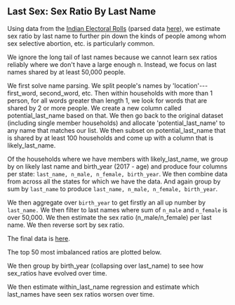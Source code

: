 ## Last Sex: Sex Ratio By Last Name

Using data from the [Indian Electoral Rolls](https://github.com/in-rolls/electoral_rolls) (parsed data [here](https://dataverse.harvard.edu/dataset.xhtml?persistentId=doi:10.7910/DVN/MUEGDT)), we estimate sex ratio by last name to further pin down the kinds of people among whom sex selective abortion, etc. is particularly common.

We ignore the long tail of last names because we cannot learn sex ratios reliably where we don't have a large enough n. Instead, we focus on last names shared by at least 50,000 people.

We first solve name parsing. We split people's names by 'location'---first_word, second_word, etc. Then within households with more than 1 person, for all words greater than length 1, we look for words that are shared by 2 or more people. We create a new column called potential_last_name based on that. We then go back to the original dataset (including single member households) and allocate 'potential_last_name' to any name that matches our list. We then subset on potential_last_name that is shared by at least 100 households and come up with a column that is likely_last_name.

Of the households where we have members with likely_last_name, we group by on likely last name and birth_year (2017 - age) and produce four columns per state: `last_name, n_male, n_female, birth_year`. We then combine data from across all the states for which we have the data. And again group by sum by `last_name` to produce `last_name, n_male, n_female, birth_year`.

We then aggregate over `birth_year` to get firstly an all up number by `last_name.` We then filter to last names where sum of `n_male` and `n_female` is over 50,000. We then estimate the sex ratio (n_male/n_female) per last name. We then reverse sort by sex ratio.

The final data is [here](data/).

The top 50 most imbalanced ratios are plotted below.

We then group by birth_year (collapsing over last_name) to see how sex_ratios have evolved over time.

We then estimate within_last_name regression and estimate which last_names have seen sex ratios worsen over time.
